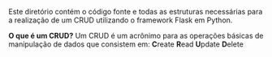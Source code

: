 Este diretório contém o código fonte e todas as estruturas necessárias para a realização de um CRUD utilizando o framework Flask em Python.


**O que é um CRUD?**
Um CRUD é um acrônimo para as operações básicas de manipulação de dados que consistem em:
**C**reate
**R**ead
**U**pdate
**D**elete

